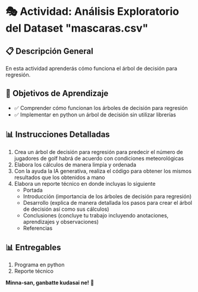 # 🎭 Actividad: Análisis Exploratorio del Dataset "mascaras.csv"

## 📋 Descripción General

En esta actividad aprenderás cómo funciona el árbol de decisión para regresión.

## 🎯 Objetivos de Aprendizaje

- ✅ Comprender cómo funcionan los árboles de decisión para regresión
- ✅ Implementar en python un árbol de decisión sin utilizar librerías

## 📊 Instrucciones Detalladas

1. Crea un árbol de decisión para regresión para predecir el número de jugadores de golf habrá de acuerdo con condiciones meteorológicas
2. Elabora los cálculos de manera limpia y ordenada
3. Con la ayuda la IA generativa, realiza el código para obtener los mismos resultados que los obtenidos a mano
4. Elabora un reporte técnico en donde incluyas lo siguiente
   - Portada
   - Introducción (importancia de los árboles de decisión para regresión)
   - Desarrollo (explica de manera detallada los pasos para crear el árbol de decisión así como sus cálculos)
   - Conclusiones (concluye tu trabajo incluyendo anotaciones, aprendizajes y observaciones)
   - Referencias
  
## 📊 Entregables
1. Programa en python
2. Reporte técnico


**Minna-san, ganbatte kudasai ne!** 👊



